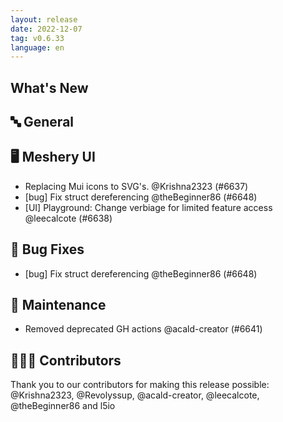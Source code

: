 ```yaml
---
layout: release
date: 2022-12-07
tag: v0.6.33
language: en
---
```


## What's New
## 🔤 General
## 🖥 Meshery UI

- Replacing Mui icons to SVG's. @Krishna2323 (#6637)
- [bug] Fix struct dereferencing  @theBeginner86 (#6648)
- [UI] Playground: Change verbiage for limited feature access @leecalcote (#6638)

## 🐛 Bug Fixes

- [bug] Fix struct dereferencing  @theBeginner86 (#6648)

## 🧰 Maintenance

- Removed deprecated GH actions @acald-creator (#6641)

## 👨🏽‍💻 Contributors

Thank you to our contributors for making this release possible:
@Krishna2323, @Revolyssup, @acald-creator, @leecalcote, @theBeginner86 and l5io
